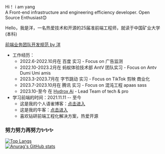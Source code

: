 Hi！  i am yang<br>
A Front-end infrastructure and engineering efficiency developer. Open Source Enthusiast😊 

Hello，我是洋，一名热爱技术和开源的25届准前端工程师，就读于中国矿业大学(本科)

[前端业务团队开发规范 by 洋](https://github.com/BoyYangzai/fe-team-work)

- 工作经历：
     - 2022.6-2022.10月在 百度 实习 - Focus on 广告监测
     - 2022.10-2023.2月在 蚂蚁体验技术部 AntV 团队实习 - Focus on Antv Dumi Umi amis
     - 2023.3-2023.7月在 字节跳动 实习 - Focus on TikTok 剪映 商业化<br>
     - 2023.7-2023.10月在 腾讯 实习 - Focus on 混沌工程 apaas sass<br>
     - 2023.10-至今 在 [Hydrox Ai](https://www.hydrox.ai/about) - Lead Team of tech & pro
- 学习前端的时间：2021.11.11 -- 至今<br>
  - 这是我的个人语雀博客：[点击进入](https://www.yuque.com/boyyang) <br>
  - 这是我的牛客：[点击进入](https://www.nowcoder.com/users/278046557)<br>
  - 喜欢钻研前端工程化解决方案，热爱开源<br>

### 努力努力再努力✨✨✨
[![Top Langs](https://github-readme-stats.vercel.app/api/top-langs/?username=BoyYangZai&hide=vue,css,html,smarty&layout=compact&title_color=007bff&text_color=e7e7e7&icon_color=007bff&bg_color=171c28)](https://github.com/anuraghazra/github-readme-stats)
<br>
[![Anurag's GitHub stats](https://github-readme-stats.vercel.app/api?username=BoyYangZai&show_icons=true&title_color=007bff&text_color=e7e7e7&icon_color=007bff&bg_color=171c28)](https://github.com/anuraghazra/github-readme-stats)

